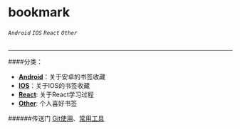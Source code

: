 # bookmark
 

###### `Android` `IOS` `React` `Other`
---

####分类：<br>

* [**Android**](./android/android.md)：关于安卓的书签收藏<br>
* [**IOS**](./ios/ios.md)：关于IOS的书签收藏<br>
* [**React**](./react/react.md): 关于React学习过程<br>
* [**Other**](./other/other.md): 个人喜好书签<br>


######传送门
[Git使用](./other/usegit.md)、[常用工具](./other/utils.md)


